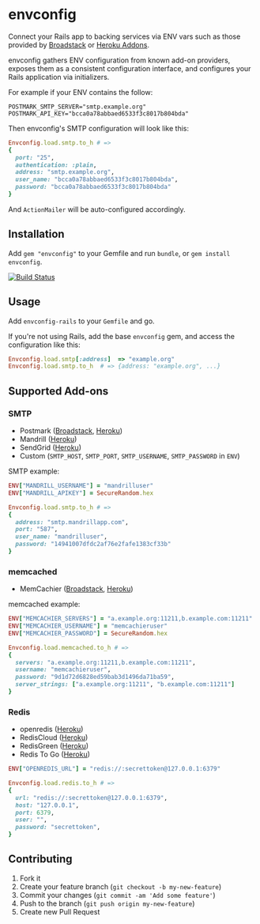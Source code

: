 # envconfig

Connect your Rails app to backing services via ENV vars such as those
provided by [Broadstack][broadstack] or [Heroku Addons][heroku_addons].

envconfig gathers ENV configuration from known add-on providers, exposes them
as a consistent configuration interface, and configures your Rails application
via initializers.

For example if your ENV contains the follow:

```
POSTMARK_SMTP_SERVER="smtp.example.org"
POSTMARK_API_KEY="bcca0a78abbaed6533f3c8017b804bda"
```

Then envconfig's SMTP configuration will look like this:

```ruby
Envconfig.load.smtp.to_h # =>
{
  port: "25",
  authentication: :plain,
  address: "smtp.example.org",
  user_name: "bcca0a78abbaed6533f3c8017b804bda",
  password: "bcca0a78abbaed6533f3c8017b804bda"
}
```

And `ActionMailer` will be auto-configured accordingly.


## Installation

Add `gem "envconfig"` to your Gemfile and run `bundle`,
or `gem install envconfig`.

[![Build Status](https://travis-ci.org/broadstack/envconfig.png?branch=master)](https://travis-ci.org/broadstack/envconfig)

## Usage

Add `envconfig-rails` to your `Gemfile` and go.

If you're not using Rails, add the base `envconfig` gem, and access the
configuration like this:

```ruby
Envconfig.load.smtp[:address]  => "example.org"
Envconfig.load.smtp.to_h  # => {address: "example.org", ...}
```


## Supported Add-ons

### SMTP

* Postmark ([Broadstack](https://broadstack.com/addons/postmark), [Heroku](https://addons.heroku.com/postmark))
* Mandrill ([Heroku](https://addons.heroku.com/mandrill))
* SendGrid ([Heroku](https://addons.heroku.com/sendgrid))
* Custom (`SMTP_HOST`, `SMTP_PORT`, `SMTP_USERNAME`, `SMTP_PASSWORD` in `ENV`)

SMTP example:

```ruby
ENV["MANDRILL_USERNAME"] = "mandrilluser"
ENV["MANDRILL_APIKEY"] = SecureRandom.hex

Envconfig.load.smtp.to_h # =>
{
  address: "smtp.mandrillapp.com",
  port: "587",
  user_name: "mandrilluser",
  password: "14941007dfdc2af76e2fafe1383cf33b"
}
```

### memcached

* MemCachier ([Broadstack](https://broadstack.com/addons/memcachier), [Heroku](https://addons.heroku.com/memcachier))

memcached example:

```ruby
ENV["MEMCACHIER_SERVERS"] = "a.example.org:11211,b.example.com:11211"
ENV["MEMCACHIER_USERNAME"] = "memcachieruser"
ENV["MEMCACHIER_PASSWORD"] = SecureRandom.hex

Envconfig.load.memcached.to_h # =>
{
  servers: "a.example.org:11211,b.example.com:11211",
  username: "memcachieruser",
  password: "9d1d72d6828ed59bab3d1496da71ba59",
  server_strings: ["a.example.org:11211", "b.example.com:11211"]
}
```


### Redis

* openredis ([Heroku](https://addons.heroku.com/openredis))
* RedisCloud ([Heroku](https://addons.heroku.com/rediscloud))
* RedisGreen ([Heroku](https://addons.heroku.com/redisgreen))
* Redis To Go ([Heroku](https://addons.heroku.com/redistogo))

```ruby
ENV["OPENREDIS_URL"] = "redis://:secrettoken@127.0.0.1:6379"

Envconfig.load.redis.to_h # =>
{
  url: "redis://:secrettoken@127.0.0.1:6379",
  host: "127.0.0.1",
  port: 6379,
  user: "",
  password: "secrettoken",
}
```


## Contributing

1. Fork it
2. Create your feature branch (`git checkout -b my-new-feature`)
3. Commit your changes (`git commit -am 'Add some feature'`)
4. Push to the branch (`git push origin my-new-feature`)
5. Create new Pull Request


[backing_services]: http://12factor.net/backing-services
[broadstack]: https://broadstack.com
[heroku_addons]: https://addons.heroku.com/
